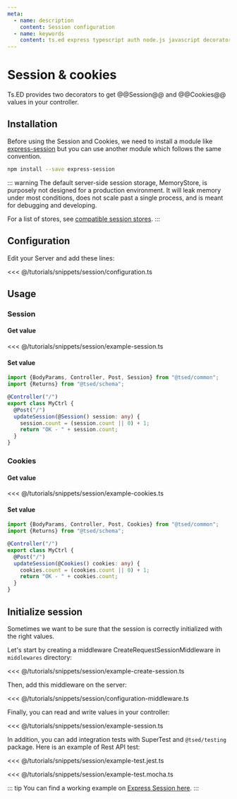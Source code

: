 ```yaml
---
meta:
  - name: description
    content: Session configuration
  - name: keywords
    content: ts.ed express typescript auth node.js javascript decorators
---
```


# Session & cookies

Ts.ED provides two decorators to get @@Session@@ and @@Cookies@@ values in your controller.

## Installation

Before using the Session and Cookies, we need to install a module like [express-session](https://www.npmjs.com/package/express-session) but
you can use another module which follows the same convention.

```bash
npm install --save express-session
```

::: warning
The default server-side session storage, MemoryStore, is purposely not designed for a production environment. It will leak memory under most conditions, does not scale past a single process, and is meant for debugging and developing.

For a list of stores, see [compatible session stores](https://www.npmjs.com/package/express-session#compatible-session-stores).
:::

## Configuration

Edit your Server and add these lines:

<<< @/tutorials/snippets/session/configuration.ts

## Usage

### Session

#### Get value

<<< @/tutorials/snippets/session/example-session.ts

#### Set value

```typescript
import {BodyParams, Controller, Post, Session} from "@tsed/common";
import {Returns} from "@tsed/schema";

@Controller("/")
export class MyCtrl {
  @Post("/")
  updateSession(@Session() session: any) {
    session.count = (session.count || 0) + 1;
    return "OK - " + session.count;
  }
}
```

### Cookies

#### Get value

<<< @/tutorials/snippets/session/example-cookies.ts

#### Set value

```typescript
import {BodyParams, Controller, Post, Cookies} from "@tsed/common";
import {Returns} from "@tsed/schema";

@Controller("/")
export class MyCtrl {
  @Post("/")
  updateSession(@Cookies() cookies: any) {
    cookies.count = (cookies.count || 0) + 1;
    return "OK - " + cookies.count;
  }
}
```

## Initialize session

Sometimes we want to be sure that the session is correctly initialized with the right values.

Let's start by creating a middleware CreateRequestSessionMiddleware in `middlewares` directory:

<<< @/tutorials/snippets/session/example-create-session.ts

Then, add this middleware on the server:

<<< @/tutorials/snippets/session/configuration-middleware.ts

Finally, you can read and write values in your controller:

<<< @/tutorials/snippets/session/example-session.ts

In addition, you can add integration tests with SuperTest and `@tsed/testing` package.
Here is an example of Rest API test:

<Tabs class="-code">
<Tab label="Jest">

<<< @/tutorials/snippets/session/example-test.jest.ts

</Tab>
<Tab label="Mocha">

<<< @/tutorials/snippets/session/example-test.mocha.ts

</Tab>
</Tabs>

::: tip
You can find a working example on [Express Session here](https://github.com/tsedio/tsed-example-session).
:::
